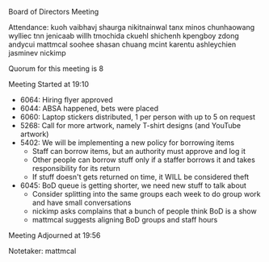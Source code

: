 Board of Directors Meeting

Attendance:
kuoh
vaibhavj
shaurga
nikitnainwal
tanx
minos
chunhaowang
wylliec
tnn
jenicaab
willh
tmochida
ckuehl
shichenh
kpengboy
zdong
andycui
mattmcal
soohee
shasan
chuang
mcint
karentu
ashleychien
jasminev
nickimp

Quorum for this meeting is 8

Meeting Started at 19:10

- 6064: Hiring flyer approved
- 6044: ABSA happened, bets were placed
- 6060: Laptop stickers distributed, 1 per person with up to 5 on request
- 5268: Call for more artwork, namely T-shirt designs (and YouTube artwork)
- 5402: We will be implementing a new policy for borrowing items
  - Staff can borrow items, but an authority must approve and log it
  - Other people can borrow stuff only if a staffer borrows it and takes
    responsibility for its return
  - If stuff doesn't gets returned on time, it WILL be considered theft
- 6045: BoD queue is getting shorter, we need new stuff to talk about
  - Consider splitting into the same groups each week to do group work and have
    small conversations
  - nickimp asks complains that a bunch of people think BoD is a show 
  - mattmcal suggests aligning BoD groups and staff hours

Meeting Adjourned at 19:56

Notetaker: mattmcal
